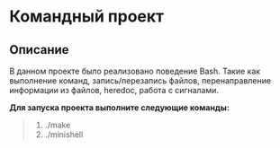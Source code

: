 # Командный проект <Minishell>
## Описание

В данном проекте было реализовано поведение Bash. Такие как выполнение команд, запись/перезапись файлов, перенаправление информации из файлов, heredoc, работа с сигналами.


**Для запуска проекта выполните следующие команды:**

>1. ./make
>2. ./minishell
